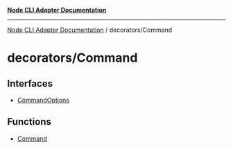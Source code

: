 [**Node CLI Adapter Documentation**](../../README.md)

***

[Node CLI Adapter Documentation](../../README.md) / decorators/Command

# decorators/Command

## Interfaces

- [CommandOptions](interfaces/CommandOptions.md)

## Functions

- [Command](functions/Command.md)
